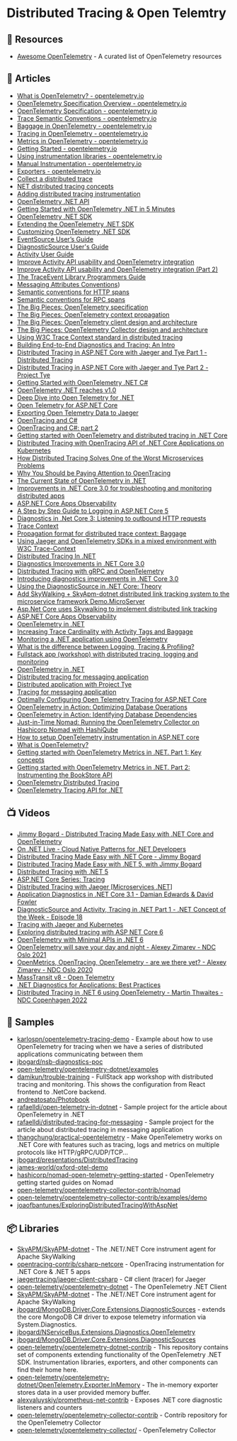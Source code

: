 # Distributed Tracing & Open Telemtry

## 📘 Resources
- [Awesome OpenTelemetry](https://github.com/magsther/awesome-opentelemetry) - A curated list of OpenTelemetry resources

## 📕 Articles
- [What is OpenTelemetry? - opentelemetry.io](https://opentelemetry.io/docs/concepts/what-is-opentelemetry/)
- [OpenTelemetry Specification Overview - opentelemetry.io](https://opentelemetry.io/docs/reference/specification/overview/)
- [OpenTelemetry Specification - opentelemetry.io](https://opentelemetry.io/docs/reference/specification/)
- [Trace Semantic Conventions - opentelemetry.io](https://opentelemetry.io/docs/reference/specification/trace/semantic_conventions/)
- [Baggage in OpenTelemetry - opentelemetry.io](https://opentelemetry.io/docs/concepts/signals/baggage/)
- [Tracing in OpenTelemetry - opentelemetry.io](https://opentelemetry.io/docs/concepts/signals/traces/)
- [Metrics in OpenTelemetry - opentelemetry.io](https://opentelemetry.io/docs/concepts/signals/metrics/)
- [Getting Started - opentelemetry.io](https://opentelemetry.io/docs/instrumentation/net/getting-started/)
- [Using instrumentation libraries - opentelemetry.io](https://opentelemetry.io/docs/instrumentation/net/libraries/)
- [Manual Instrumentation - opentelemetry.io](https://opentelemetry.io/docs/instrumentation/net/manual/)
- [Exporters - opentelemetry.io](https://opentelemetry.io/docs/instrumentation/net/exporters/)
- [Collect a distributed trace](https://docs.microsoft.com/en-us/dotnet/core/diagnostics/distributed-tracing-collection-walkthroughs)
- [NET distributed tracing concepts](https://docs.microsoft.com/en-us/dotnet/core/diagnostics/distributed-tracing-concepts)
- [Adding distributed tracing instrumentation](https://docs.microsoft.com/en-us/dotnet/core/diagnostics/distributed-tracing-instrumentation-walkthroughs)
- [OpenTelemetry .NET API](https://github.com/open-telemetry/opentelemetry-dotnet/blob/main/src/OpenTelemetry.Api/README.md)
- [Getting Started with OpenTelemetry .NET in 5 Minutes](https://github.com/open-telemetry/opentelemetry-dotnet/tree/main/docs/trace/getting-started)
- [OpenTelemetry .NET SDK](https://github.com/open-telemetry/opentelemetry-dotnet/tree/main/src/OpenTelemetry)
- [Extending the OpenTelemetry .NET SDK](https://github.com/open-telemetry/opentelemetry-dotnet/blob/main/docs/trace/extending-the-sdk/README.md)
- [Customizing OpenTelemetry .NET SDK](https://github.com/open-telemetry/opentelemetry-dotnet/blob/main/docs/trace/customizing-the-sdk/README.md)
- [EventSource User’s Guide](https://github.com/microsoft/dotnet-samples/blob/master/Microsoft.Diagnostics.Tracing/EventSource/docs/EventSource.md)
- [DiagnosticSource User's Guide](https://github.com/dotnet/corefx/blob/master/src/System.Diagnostics.DiagnosticSource/src/DiagnosticSourceUsersGuide.md)
- [Activity User Guide](https://github.com/dotnet/corefx/blob/master/src/System.Diagnostics.DiagnosticSource/src/ActivityUserGuide.md)
- [Improve Activity API usability and OpenTelemetry integration](https://github.com/dotnet/designs/blob/main/accepted/2020/diagnostics/activity-improvements.md)
- [Improve Activity API usability and OpenTelemetry integration (Part 2)](https://github.com/dotnet/designs/blob/main/accepted/2020/diagnostics/activity-improvements-2.md)
- [The TraceEvent Library Programmers Guide](https://github.com/microsoft/dotnet-samples/blob/master/Microsoft.Diagnostics.Tracing/TraceEvent/docs/TraceEvent.md)
- [Messaging Attributes Conventions](https://github.com/open-telemetry/opentelemetry-specification/blob/main/specification/trace/semantic_conventions/messaging.md#messaging-attributes))
- [Semantic conventions for HTTP spans](https://github.com/open-telemetry/opentelemetry-specification/blob/main/specification/trace/semantic_conventions/http.md)
- [Semantic conventions for RPC spans](https://github.com/open-telemetry/opentelemetry-specification/blob/main/specification/trace/semantic_conventions/rpc.md)
- [The Big Pieces: OpenTelemetry specification](https://lightstep.com/blog/opentelemetry-specification)
- [The Big Pieces: OpenTelemetry context propagation](https://lightstep.com/blog/opentelemetry-context-propagation)
- [The Big Pieces: OpenTelemetry client design and architecture](https://lightstep.com/blog/opentelemetry-client-design-and-architecture)
- [The Big Pieces: OpenTelemetry Collector design and architecture](https://lightstep.com/blog/opentelemetry-collector-design-and-architecture)
- [Using W3C Trace Context standard in distributed tracing](https://dev.to/luizhlelis/using-w3c-trace-context-standard-in-distributed-tracing-3743)
- [Building End-to-End Diagnostics and Tracing: An Intro](https://jimmybogard.com/building-end-to-end-diagnostics-and-tracing-a-primer/)
- [Distributed Tracing in ASP.NET Core with Jaeger and Tye Part 1 - Distributed Tracing](https://thecloudblog.net/post/distributed-tracing-in-asp.net-core-with-jaeger-and-tye-part-1-distributed-tracing/)
- [Distributed Tracing in ASP.NET Core with Jaeger and Tye Part 2 - Project Tye](https://thecloudblog.net/post/distributed-tracing-in-asp.net-core-with-jaeger-and-tye-part-2-project-tye/)
- [Getting Started with OpenTelemetry .NET C#](https://opentelemetry.lightstep.com/csharp/)
- [OpenTelemetry .NET reaches v1.0](https://devblogs.microsoft.com/dotnet/opentelemetry-net-reaches-v1-0/)
- [Deep Dive into Open Telemetry for .NET](https://rehansaeed.com/deep-dive-into-open-telemetry-for-net/)
- [Open Telemetry for ASP.NET Core](https://rehansaeed.com/open-telemetry-for-asp-net-core/)
- [Exporting Open Telemetry Data to Jaeger](https://rehansaeed.com/exporting-open-telemetry-data-to-jaeger/)
- [OpenTracing and C#](https://www.olivercoding.com/2018-12-14-jaeger-csharp/)
- [OpenTracing and C#: part 2](https://www.olivercoding.com/2018-12-30-jaeger-csharp-2/)
- [Getting started with OpenTelemetry and distributed tracing in .NET Core](https://www.mytechramblings.com/posts/getting-started-with-opentelemetry-and-dotnet-core/)
- [Distributed Tracing with OpenTracing API of .NET Core Applications on Kubernetes](https://www.gokhan-gokalp.com/en/distributed-tracing-with-opentracing-api-of-net-core-applications-on-kubernetes/)
- [How Distributed Tracing Solves One of the Worst Microservices Problems](https://petabridge.com/blog/why-use-distributed-tracing/)
- [Why You Should be Paying Attention to OpenTracing](https://petabridge.com/blog/why-use-opentracing/)
- [The Current State of OpenTelemetry in .NET](https://petabridge.com/blog/state-opentelemetry-dotnet/)
- [Improvements in .NET Core 3.0 for troubleshooting and monitoring distributed apps](https://devblogs.microsoft.com/aspnet/improvements-in-net-core-3-0-for-troubleshooting-and-monitoring-distributed-apps/)
- [ASP.NET Core Apps Observability](https://devblogs.microsoft.com/aspnet/observability-asp-net-core-apps/#adding-tracing-to-a-net-core-application)
- [A Step by Step Guide to Logging in ASP.NET Core 5](https://www.ezzylearning.net/tutorial/a-step-by-step-guide-to-logging-in-asp-net-core-5)
- [Diagnostics in .Net Core 3: Listening to outbound HTTP requests](https://im5tu.io/article/2020/06/diagnostics-in-.net-core-3-listening-to-outbound-http-requests/)
- [Trace Context](https://www.w3.org/TR/trace-context)
- [Propagation format for distributed trace context: Baggage](https://w3c.github.io/baggage/)
- [Using Jaeger and OpenTelemetry SDKs in a mixed environment with W3C Trace-Context](https://medium.com/jaegertracing/jaeger-clients-and-w3c-trace-context-c2ce1b9dc390)
- [Distributed Tracing In .NET](https://dashdevs.com/blog/quick-and-efficient-distributed-tracing-in.net/)
- [Diagnostics Improvements in .NET Core 3.0](https://www.youtube.com/watch?v=fkjetdIdcyg)
- [Distributed Tracing with gRPC and OpenTelemetry](https://blog.ladeak.net/posts/grpc-distributed-tracing)
- [Introducing diagnostics improvements in .NET Core 3.0](https://devblogs.microsoft.com/dotnet/introducing-diagnostics-improvements-in-net-core-3-0/)
- [Using the DiagnosticSource in .NET Core: Theory](https://sudonull.com/post/3671-Using-the-DiagnosticSource-in-NET-Core-Theory)
- [Add SkyWalking + SkyApm-dotnet distributed link tracking system to the microservice framework Demo.MicroServer](https://www.programmersought.com/article/76773716203/)
- [Asp.Net Core uses Skywalking to implement distributed link tracking](https://www.programmersought.com/article/64607508135/)
- [ASP.NET Core Apps Observability](https://devblogs.microsoft.com/aspnet/observability-asp-net-core-apps/)
- [OpenTelemetry in .NET](https://lightstep.com/blog/opentelemetry-net-all-you-need-to-know/)
- [Increasing Trace Cardinality with Activity Tags and Baggage](https://jimmybogard.com/increasing-trace-cardinality-with-tags-and-baggage/)
- [Monitoring a .NET application using OpenTelemetry](https://www.meziantou.net/monitoring-a-dotnet-application-using-opentelemetry.htm)
- [What is the difference between Logging, Tracing & Profiling?](https://greeeg.com/issues/differences-between-logging-tracing-profiling)
- [Fullstack app (workshop) with distributed tracing, logging and monitoring](https://dev.to/damikun/fullstack-app-workshop-with-distributed-tracing-and-monitoring-3i45)
- [OpenTelemetry in .NET](https://rafaelldi.blog/posts/open-telemetry-in-dotnet/)
- [Distributed tracing for messaging application](https://rafaelldi.blog/posts/distributed-tracing-for-messaging-application/)
- [Distributed application with Project Tye](https://rafaelldi.blog/posts/distributed-application-with-project-tye/)
- [Tracing for messaging application](https://rafaelldi.blog/posts/tracing-for-messaging-application/)
- [Optimally Configuring Open Telemetry Tracing for ASP.NET Core](https://rehansaeed.com/optimally-configuring-open-telemetry-tracing-for-asp-net-core/)
- [OpenTelemetry in Action: Optimizing Database Operations](https://thecloudblog.net/post/opentelemetry-in-action-optimizing-database-operations/)
- [OpenTelemetry in Action: Identifying Database Dependencies](https://thecloudblog.net/post/opentelemetry-in-action-identifying-database-dependencies/)
- [Just-in-Time Nomad: Running the OpenTelemetry Collector on Hashicorp Nomad with HashiQube](https://storiesfromtheherd.com/just-in-time-nomad-running-the-opentelemetry-collector-on-hashicorp-nomad-with-hashiqube-4eaf009b8382)
- [How to setup OpenTelemetry instrumentation in ASP.NET core](https://dev.to/jmourtada/how-to-setup-opentelemetry-instrumentation-in-aspnet-core-23p5)
- [What is OpenTelemetry?](https://lightstep.com/opentelemetry/about)
- [Getting started with OpenTelemetry Metrics in .NET. Part 1: Key concepts](https://www.mytechramblings.com/posts/getting-started-with-opentelemetry-metrics-and-dotnet-part-1/)
- [Getting started with OpenTelemetry Metrics in .NET. Part 2: Instrumenting the BookStore API](https://www.mytechramblings.com/posts/getting-started-with-opentelemetry-metrics-and-dotnet-part-2/)
- [OpenTelemetry Distributed Tracing](https://uptrace.dev/opentelemetry/distributed-tracing.html)
- [OpenTelemetry Tracing API for .NET](https://uptrace.dev/opentelemetry/dotnet-tracing.html)
## 📺 Videos
- [Jimmy Bogard - Distributed Tracing Made Easy with .NET Core and OpenTelemetry](https://www.youtube.com/watch?v=s9UNr1oEMl4)
- [On .NET Live - Cloud Native Patterns for .NET Developers](https://www.youtube.com/watch?v=PDdHa0ushJ0)
- [Distributed Tracing Made Easy with .NET Core - Jimmy Bogard](https://www.youtube.com/watch?v=kfyCHtqk-Ts)
- [Distributed Tracing Made Easy with .NET 5, with Jimmy Bogard](https://www.youtube.com/watch?v=N0r5NSY3ZIQ)
- [Distributed Tracing with .NET 5](https://www.youtube.com/watch?v=cgfIX9Y7AsQ)
- [ASP.NET Core Series: Tracing](https://www.youtube.com/watch?v=G_C1RGOYZk8)
- [Distributed Tracing with Jaeger [Microservices .NET]](https://www.youtube.com/watch?v=toXFRBtv4fg)
- [Application Diagnostics in .NET Core 3.1 - Damian Edwards & David Fowler](https://www.youtube.com/watch?v=p6CjlnwPhHQ)
- [DiagnosticSource and Activity, Tracing in .NET Part 1 - .NET Concept of the Week - Episode 18](https://www.youtube.com/watch?v=y52l8XR3XK4)
- [Tracing with Jaeger and Kubernetes](https://www.youtube.com/watch?v=FikF0DtxZno)
- [Exploring distributed tracing with ASP NET Core 6](https://www.youtube.com/watch?v=l1_i8p2hVlE)
- [OpenTelemetry with Minimal APIs in .NET 6](https://www.youtube.com/watch?v=djLCqEzf72o)
- [OpenTelemetry will save your day and night - Alexey Zimarev - NDC Oslo 2021](https://www.youtube.com/watch?v=pz4bNmlss3w)
- [OpenMetrics, OpenTracing, OpenTelemetry - are we there yet? - Alexey Zimarev - NDC Oslo 2020](https://www.youtube.com/watch?v=0vl-4OhPyQY)
- [MassTransit v8 - Open Telemetry](https://www.youtube.com/watch?v=WsTYClGrOVI)
- [.NET Diagnostics for Applications: Best Practices](https://www.pluralsight.com/courses/dot-net-diagnostics-applications-best-practices)
- [Distributed Tracing in .NET 6 using OpenTelemetry - Martin Thwaites - NDC Copenhagen 2022](https://www.youtube.com/watch?v=3JnMfJM9K0c)
## 🚀 Samples
- [karlospn/opentelemetry-tracing-demo](https://github.com/karlospn/opentelemetry-tracing-demo) - Example about how to use OpenTelemetry for tracing when we have a series of distributed applications communicating between them
- [jbogard/nsb-diagnostics-poc](https://github.com/jbogard/nsb-diagnostics-poc)
- [open-telemetry/opentelemetry-dotnet/examples](https://github.com/open-telemetry/opentelemetry-dotnet/tree/main/examples)
- [damikun/trouble-training](https://github.com/damikun/trouble-training) - FullStack app workshop with distributed tracing and monitoring. This shows the configuration from React frontend to .NetCore backend.
- [andreatosato/Photobook](https://github.com/andreatosato/Photobook)
- [rafaelldi/open-telemetry-in-dotnet](https://github.com/rafaelldi/open-telemetry-in-dotnet) - Sample project for the article about OpenTelemetry in .NET
- [rafaelldi/distributed-tracing-for-messaging](https://github.com/rafaelldi/distributed-tracing-for-messaging) - Sample project for the article about distributed tracing in messaging application
- [thangchung/practical-opentelemetry](https://github.com/thangchung/practical-opentelemetry) - Make OpenTelemetry works on .NET Core with features such as tracing, logs and metrics on multiple protocols like HTTP/gRPC/UDP/TCP...
- [jbogard/presentations/DistributedTracing](https://github.com/jbogard/presentations/tree/master/DistributedTracing)
- [james-world/oxford-otel-demo](https://github.com/james-world/oxford-otel-demo)
- [hashicorp/nomad-open-telemetry-getting-started](https://github.com/hashicorp/nomad-open-telemetry-getting-started) - OpenTelemetry getting started guides on Nomad
- [open-telemetry/opentelemetry-collector-contrib/nomad](https://github.com/open-telemetry/opentelemetry-collector-contrib/tree/main/examples/nomad)
- [open-telemetry/opentelemetry-collector-contrib/examples/demo](https://github.com/open-telemetry/opentelemetry-collector-contrib/tree/main/examples/demo)
- [joaofbantunes/ExploringDistributedTracingWithAspNet](https://github.com/joaofbantunes/ExploringDistributedTracingWithAspNet)
## 📦 Libraries
- [SkyAPM/SkyAPM-dotnet](https://github.com/SkyAPM/SkyAPM-dotnet) - The .NET/.NET Core instrument agent for Apache SkyWalking
- [opentracing-contrib/csharp-netcore](https://github.com/opentracing-contrib/csharp-netcore) - OpenTracing instrumentation for .NET Core & .NET 5 apps
- [jaegertracing/jaeger-client-csharp](https://github.com/jaegertracing/jaeger-client-csharp) - C# client (tracer) for Jaeger
- [open-telemetry/opentelemetry-dotnet](https://github.com/open-telemetry/opentelemetry-dotnet) - The OpenTelemetry .NET Client
- [SkyAPM/SkyAPM-dotnet](https://github.com/SkyAPM/SkyAPM-dotnet) - The .NET/.NET Core instrument agent for Apache SkyWalking
- [jbogard/MongoDB.Driver.Core.Extensions.DiagnosticSources](https://github.com/jbogard/MongoDB.Driver.Core.Extensions.DiagnosticSources) - extends the core MongoDB C# driver to expose telemetry information via System.Diagnostics.
- [jbogard/NServiceBus.Extensions.Diagnostics.OpenTelemetry](https://github.com/jbogard/NServiceBus.Extensions.Diagnostics.OpenTelemetry)
- [jbogard/MongoDB.Driver.Core.Extensions.DiagnosticSources](https://github.com/jbogard/MongoDB.Driver.Core.Extensions.DiagnosticSources)
- [open-telemetry/opentelemetry-dotnet-contrib](https://github.com/open-telemetry/opentelemetry-dotnet-contrib) - This repository contains set of components extending functionality of the OpenTelemetry .NET SDK. Instrumentation libraries, exporters, and other components can find their home here.
- [open-telemetry/opentelemetry-dotnet/OpenTelemetry.Exporter.InMemory](https://github.com/open-telemetry/opentelemetry-dotnet/tree/main/src/OpenTelemetry.Exporter.InMemory) - The in-memory exporter stores data in a user provided memory buffer.
- [alexvaluyskiy/prometheus-net-contrib](https://github.com/alexvaluyskiy/prometheus-net-contrib) - Exposes .NET core diagnostic listeners and counters
- [open-telemetry/opentelemetry-collector-contrib](https://github.com/open-telemetry/opentelemetry-collector-contrib) - Contrib repository for the OpenTelemetry Collector
- [open-telemetry/opentelemetry-collector/](https://github.com/open-telemetry/opentelemetry-collector/) - OpenTelemetry Collector